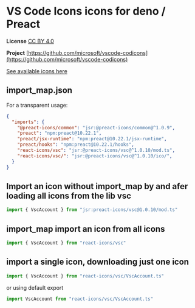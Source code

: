 # VS Code Icons icons for deno / Preact

**License** [CC BY 4.0](https://creativecommons.org/licenses/by/4.0/)

**Project** [https://github.com/microsoft/vscode-codicons](https://github.com/microsoft/vscode-codicons)

[See available icons here](https://react-icons.deno.dev/vsc)

## import_map.json

For a transparent usage:

```json
{
  "imports": {
    "@preact-icons/common": "jsr:@preact-icons/common@^1.0.9",
    "preact": "npm:preact@10.22.1",
    "preact/jsx-runtime": "npm:preact@10.22.1/jsx-runtime",
    "preact/hooks": "npm:preact@10.22.1/hooks",
    "react-icons/vsc": "jsr:@preact-icons/vsc@^1.0.10/mod.ts",
    "react-icons/vsc/": "jsr:@preact-icons/vsc@^1.0.10/ico/",
  }
}
```

## Import an icon without import_map by and afer loading all icons from the lib vsc

```ts
import { VscAccount } from "jsr:preact-icons/vsc@1.0.10/mod.ts"
```

## import_map import an icon from all icons

```ts
import { VscAccount } from "react-icons/vsc"
```

## import a single icon, downloading just one icon

```ts
import { VscAccount } from "react-icons/vsc/VscAccount.ts"
```

or using default export

```ts
import VscAccount from "react-icons/vsc/VscAccount.ts"
```

